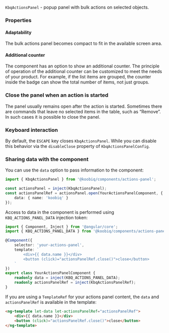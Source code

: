 `KbqActionsPanel` - popup panel with bulk actions on selected objects.

<!-- example(actions-panel-overview) -->

### Properties

#### Adaptability

The bulk actions panel becomes compact to fit in the available screen area.

<!-- example(actions-panel-adaptive) -->

#### Additional counter

The component has an option to show an additional counter. The principle of operation of the additional counter can be customized to meet the needs of your product. For example, if the list items are grouped, the counter inside the badge can show the total number of items, not just groups.

<!-- example(actions-panel-custom-counter) -->

### Close the panel when an action is started

The panel usually remains open after the action is started. Sometimes there are commands that leave no selected items in the table, such as “Remove”. In such cases it is possible to close the panel.

<!-- example(actions-panel-close) -->

### Keyboard interaction

By default, the `ESCAPE` key closes `KbqActionsPanel`. While you can disable this behavior via the `disableClose` property of `KbqActionsPanelConfig`.

### Sharing data with the component

You can use the `data` option to pass information to the component:

```ts
import { KbqActionsPanel } from '@koobiq/components/actions-panel';

const actionsPanel = inject(KbqActionsPanel);
const actionsPanelRef = actionsPanel.open(YourActionsPanelComponent, {
    data: { name: 'koobiq' }
});
```

Access to data in the component is performed using `KBQ_ACTIONS_PANEL_DATA` injection token:

```ts
import { Component, Inject } from '@angular/core';
import { KBQ_ACTIONS_PANEL_DATA } from '@koobiq/components/actions-panel';

@Component({
    selector: 'your-actions-panel',
    template: `
        <div>{{ data.name }}</div>
        <button (click)="actionsPanelRef.close()">close</button>
    `
})
export class YourActionsPanelComponent {
    readonly data = inject(KBQ_ACTIONS_PANEL_DATA);
    readonly actionsPanelRef = inject(KbqActionsPanelRef);
}
```

If you are using a `TemplateRef` for your actions panel content, the `data` and `actionsPanelRef` is available in the template:

```html
<ng-template let-data let-actionsPanelRef="actionsPanelRef">
    <div>{{ data.name }}</div>
    <button (click)="actionsPanelRef.close()">close</button>
</ng-template>
```
